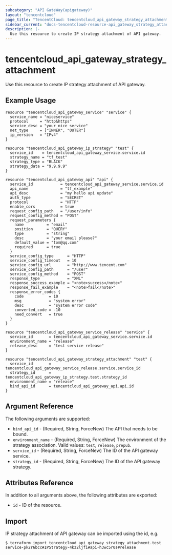 ```yaml
---
subcategory: "API GateWay(apigateway)"
layout: "tencentcloud"
page_title: "TencentCloud: tencentcloud_api_gateway_strategy_attachment"
sidebar_current: "docs-tencentcloud-resource-api_gateway_strategy_attachment"
description: |-
  Use this resource to create IP strategy attachment of API gateway.
---
```


# tencentcloud_api_gateway_strategy_attachment

Use this resource to create IP strategy attachment of API gateway.

## Example Usage

```hcl
resource "tencentcloud_api_gateway_service" "service" {
  service_name = "niceservice"
  protocol     = "http&https"
  service_desc = "your nice service"
  net_type     = ["INNER", "OUTER"]
  ip_version   = "IPv4"
}

resource "tencentcloud_api_gateway_ip_strategy" "test" {
  service_id    = tencentcloud_api_gateway_service.service.id
  strategy_name = "tf_test"
  strategy_type = "BLACK"
  strategy_data = "9.9.9.9"
}

resource "tencentcloud_api_gateway_api" "api" {
  service_id            = tencentcloud_api_gateway_service.service.id
  api_name              = "tf_example"
  api_desc              = "my hello api update"
  auth_type             = "SECRET"
  protocol              = "HTTP"
  enable_cors           = true
  request_config_path   = "/user/info"
  request_config_method = "POST"
  request_parameters {
    name          = "email"
    position      = "QUERY"
    type          = "string"
    desc          = "your email please?"
    default_value = "tom@qq.com"
    required      = true
  }
  service_config_type      = "HTTP"
  service_config_timeout   = 10
  service_config_url       = "http://www.tencent.com"
  service_config_path      = "/user"
  service_config_method    = "POST"
  response_type            = "XML"
  response_success_example = "<note>success</note>"
  response_fail_example    = "<note>fail</note>"
  response_error_codes {
    code           = 10
    msg            = "system error"
    desc           = "system error code"
    converted_code = -10
    need_convert   = true
  }
}

resource "tencentcloud_api_gateway_service_release" "service" {
  service_id       = tencentcloud_api_gateway_service.service.id
  environment_name = "release"
  release_desc     = "test service release"
}

resource "tencentcloud_api_gateway_strategy_attachment" "test" {
  service_id       = tencentcloud_api_gateway_service_release.service.service_id
  strategy_id      = tencentcloud_api_gateway_ip_strategy.test.strategy_id
  environment_name = "release"
  bind_api_id      = tencentcloud_api_gateway_api.api.id
}
```

## Argument Reference

The following arguments are supported:

* `bind_api_id` - (Required, String, ForceNew) The API that needs to be bound.
* `environment_name` - (Required, String, ForceNew) The environment of the strategy association. Valid values: `test`, `release`, `prepub`.
* `service_id` - (Required, String, ForceNew) The ID of the API gateway service.
* `strategy_id` - (Required, String, ForceNew) The ID of the API gateway strategy.

## Attributes Reference

In addition to all arguments above, the following attributes are exported:

* `id` - ID of the resource.




## Import

IP strategy attachment of API gateway can be imported using the id, e.g.

```
$ terraform import tencentcloud_api_gateway_strategy_attachment.test service-pk2r6bcc#IPStrategy-4kz2ljfi#api-h3wc5r0s#release
```

